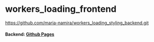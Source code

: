 # workers_loading_frontend
https://github.com/maria-namira/workers_loading_styling_backend.git
#### Backend:  <a href="https://github.com/maria-namira/workers_loading_styling_backend/">Github Pages</a>
